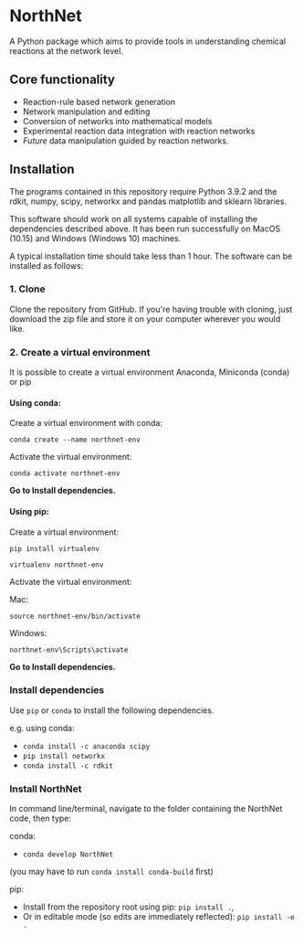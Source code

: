 # NorthNet

A Python package which aims to provide tools in understanding chemical reactions at the network level.

## Core functionality

- Reaction-rule based network generation
- Network manipulation and editing
- Conversion of networks into mathematical models
- Experimental reaction data integration with reaction networks
- *Future* data manipulation guided by reaction networks.

## Installation

The programs contained in this repository require Python 3.9.2 and the rdkit, numpy, scipy, networkx and pandas matplotlib and sklearn libraries.

This software should work on all systems capable of installing the dependencies described above. It has been run successfully on MacOS (10.15) and Windows (Windows 10) machines.

A typical installation time should take less than 1 hour. The software can be installed as follows:

### 1. Clone

Clone the repository from GitHub. If you're having trouble with cloning, just download the zip file and store it on your computer wherever you would like.

### 2. Create a virtual environment

It is possible to create a virtual environment Anaconda, Miniconda (conda) or pip

#### Using conda:

Create a virtual environment with conda:

`conda create --name northnet-env`

Activate the virtual environment:

`conda activate northnet-env`

**Go to Install dependencies.**

#### Using pip:

Create a virtual environment:

`pip install virtualenv`

`virtualenv northnet-env`

Activate the virtual environment:

Mac:

`source northnet-env/bin/activate`

Windows:

`northnet-env\Scripts\activate`

**Go to Install dependencies.**

### Install dependencies

Use `pip` or `conda` to install the following dependencies.

e.g. using conda:
- `conda install -c anaconda scipy`
- `pip install networkx`
- `conda install -c rdkit`

### Install NorthNet
In command line/terminal, navigate to the folder containing the NorthNet code, then type:

conda:
  - `conda develop NorthNet`

  (you may have to run `conda install conda-build` first)

pip:
  - Install from the repository root using pip: `pip install .`,
  - Or in editable mode (so edits are immediately reflected): `pip install -e .`
